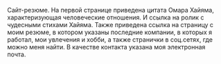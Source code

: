 Сайт-резюме. 
На первой странице приведена цитата Омара Хайяма, характеризующая 
человеческие отношения.
И ссылка на ролик с чудесными стихами Хайяма.
Также приведена ссылка на страницу с моим резюме, в котором указаны последние 
компании, в которых я работал, мои увлечения и хобби, а также странички в 
соц.сетях, где можно меня найти.
В качестве контакта указана моя электронная почта.